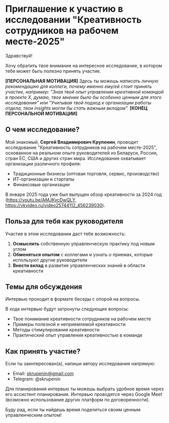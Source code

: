 # Приглашение к участию в исследовании "Креативность сотрудников на рабочем месте-2025"

Здравствуй!

Хочу обратить твое внимание на интересное исследование, в котором тебе может быть полезно принять участие.

**[ПЕРСОНАЛЬНАЯ МОТИВАЦИЯ]**
*Здесь ты можешь написать личную рекомендацию для коллеги, почему именно ему/ей стоит принять участие, например: "Зная твой опыт управления креативной командой в проекте X, думаю, твое мнение было бы особенно ценным для этого исследования" или "Учитывая твой подход к организации работы отдела, твои insights могли бы стать важным вкладом".*
**[КОНЕЦ ПЕРСОНАЛЬНОЙ МОТИВАЦИИ]**

## О чем исследование?

Мой знакомый, **Сергей Владимирович Крупенин**, проводит исследование "Креативность сотрудников на рабочем месте-2025", основанное на реальном опыте руководителей из Беларуси, России, стран ЕС, США и других стран мира. Исследование охватывает организации различного профиля:
- Традиционные бизнесы (оптовая торговля, сервис, производство)
- ИТ-организации и стартапы
- Финансовые организации

В январе 2025 года уже был выпущен обзор креативности за 2024 год (https://youtu.be/AMJKvcDwQLY, https://vkvideo.ru/video25744112_456239030).

## Польза для тебя как руководителя

Участие в этом исследовании даст тебе возможность:
1. **Осмыслить** собственную управленческую практику под новым углом
2. **Обменяться опытом** с коллегами и узнать о приемах, которые используют другие руководители
3. **Внести вклад** в развитие управленческих знаний в области креативности

## Темы для обсуждения

Интервью проходит в формате беседы с опорой на вопросы.

В ходе интервью будут затронуты следующие вопросы:
- Твое понимание креативности сотрудников на рабочем месте
- Примеры полезной и неприемлемой креативности
- Методы стимулирования креативности
- Практический опыт управления креативностью в команде

## Как принять участие?

Если ты заинтересован(а), напиши автору исследования напрямую:
- Email: skrupenin@gmail.com
- Telegram: @skrupenin

Для планирования интервью ты можешь выбрать удобное время через его ассистент планирования. Интервью проводятся через Google Meet (возможно использование других платформ по договоренности).

Буду рад, если ты найдешь время поделиться своим ценным управленческим опытом!
